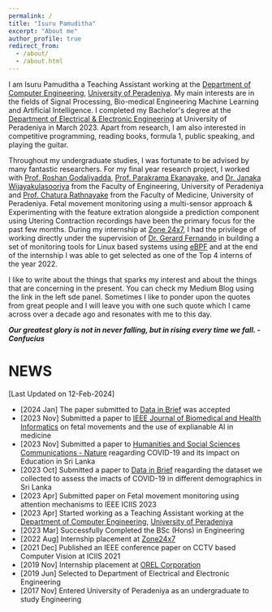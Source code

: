 ```yaml
---
permalink: /
title: "Isuru Pamuditha"
excerpt: "About me"
author_profile: true
redirect_from: 
  - /about/
  - /about.html
---
```

I am Isuru Pamuditha a Teaching Assistant working at the [Department of Computer Engineering](http://www.ce.pdn.ac.lk/), [University of Peradeniya](https://www.pdn.ac.lk/). My main interests are in the fields of Signal Processing, Bio-medical Engineering Machine Learning and Artificial Intelligence. I completed my Bachelor's degree at the [Department of Electrical & Electronic Engineering](https://eng.pdn.ac.lk/deee/) at University of Peradeniya in March 2023. Apart from research, I am also interested in competitive programming, reading books, formula 1, public speaking, and playing the guitar. 

<!-- Throughout my undergraduate studies, I was fortunate to be advised by many fantastic researchers. Most recently, I have been working with Prof. Janaka Ekanayake and Prof. Samath Dharmaratne on the potential of AI for COVID-19 related applications. Previously, for my final year research project, I worked with Prof. Roshan Ragel, Dr. Roshan Godaliyadda, Dr. Parakrama Ekanayake, and Dr. Vijitha Herath on image quality enhancement under low/high exposure conditions. During my internship at Nokia Bell Labs, I had the privilege of working with Prof. Haris Gačanin. I have been collaborating remotely since, and I completed a project on the application of machine learning models for dynamic wireless networks.  -->

Throughout my undergraduate studies, I was fortunate to be advised by many fantastic researchers. For my final year research project, I worked with [Prof. Roshan Godaliyadda](https://eng.pdn.ac.lk/deee/academic-staff/prof.gmri.godaliyadda/index.html#home), [Prof. Parakrama Ekanayake](https://eng.pdn.ac.lk/deee/academic-staff/dr.mpb.ekanayake/#home), and [Dr. Janaka Wijayakulasooriya](https://eng.pdn.ac.lk/deee/academic-staff/dr.j.wijayakulasooriya/index.html#home) from the Faculty of Engineering, University of Peradeniya and [Prof. Chatura Rathnayake](https://med.pdn.ac.lk/departments/gyn&obs/staff/rathnayake.html) from the Faculty of Medicine, University of Peradeniya. Fetal movement monitoring using a multi-sensor approach & Experimenting with the feature extration alongside a prediction component using Utering Contraction recordings have been the primary focus for the past few months. During my internship at [Zone 24x7](https://zone24x7.com/), I had the privilege of working directly under the supervision of [Dr. Gerard Fernando](https://zone24x7.com/profile/gerard/) in building a set of monitoring tools for Linux based systems using [eBPF](https://ebpf.io/) and at the end of the internship I was able to get selected as one of the Top 4 interns of the year 2022. 

I like to write about the things that sparks my interest and about the things that are concerning in the present. You can check my Medium Blog using the link in the left sde panel. Sometimes I like to ponder upon the quotes from great people and I will leave you with one such quote which I came across over a decade ago and resonates with me to this day.  

***Our greatest glory is not in never falling, but in rising every time we fall. -  Confucius***

NEWS
======
[Last Updated on 12-Feb-2024]

*  [2024 Jan] The paper submitted to [Data in Brief](https://www.sciencedirect.com/journal/data-in-brief) was accepted
*  [2023 Nov] Submitted a paper to [IEEE Journal of Biomedical and Health Informatics](https://www.embs.org/jbhi/) on fetal movements and the use of explianable AI in medicine
*  [2023 Nov] Submitted a paper to [Humanities and Social Sciences Communications - Nature](https://www.nature.com/palcomms/) reagarding COVID-19 and its impact on Education in Sri Lanka
*  [2023 Oct] Submitted a paper to [Data in Brief](https://www.sciencedirect.com/journal/data-in-brief) reagarding the dataset we collected to assess the imacts of COVID-19 in different demographics in Sri Lanka
*  [2023 Apr] Submitted paper on Fetal movement monitoring using attention mechanisms to IEEE ICIIS 2023
*  [2023 Apr] Started working as a Teaching Assistant working at the [Department of Computer Engineering](http://www.ce.pdn.ac.lk/), [University of Peradeniya](https://www.pdn.ac.lk/)
*  [2023 Mar] Successfully Completed the BSc (Hons) in Engineering
*  [2022 Aug] Internship placement at [Zone24x7](https://zone24x7.com/)
*  [2021 Dec] Published an IEEE conference paper on CCTV based Computer Vision at ICIIS 2021
*  [2019 Nov] Internship placement at [OREL Corporation](https://orel.com/)
*  [2019 Jun] Selected to Department of Electrical and Electronic Engineering
*  [2017 Nov] Entered University of Peradeniya as an undergraduate to study Engineering

<!-- This is the front page of a website that is powered by the [academicpages template](https://github.com/academicpages/academicpages.github.io) and hosted on GitHub pages. [GitHub pages](https://pages.github.com) is a free service in which websites are built and hosted from code and data stored in a GitHub repository, automatically updating when a new commit is made to the respository. This template was forked from the [Minimal Mistakes Jekyll Theme](https://mmistakes.github.io/minimal-mistakes/) created by Michael Rose, and then extended to support the kinds of content that academics have: publications, talks, teaching, a portfolio, blog posts, and a dynamically-generated CV. You can fork [this repository](https://github.com/academicpages/academicpages.github.io) right now, modify the configuration and markdown files, add your own PDFs and other content, and have your own site for free, with no ads! An older version of this template powers my own personal website at [stuartgeiger.com](http://stuartgeiger.com), which uses [this Github repository](https://github.com/staeiou/staeiou.github.io).

A data-driven personal website
======
Like many other Jekyll-based GitHub Pages templates, academicpages makes you separate the website's content from its form. The content & metadata of your website are in structured markdown files, while various other files constitute the theme, specifying how to transform that content & metadata into HTML pages. You keep these various markdown (.md), YAML (.yml), HTML, and CSS files in a public GitHub repository. Each time you commit and push an update to the repository, the [GitHub pages](https://pages.github.com/) service creates static HTML pages based on these files, which are hosted on GitHub's servers free of charge.

Many of the features of dynamic content management systems (like Wordpress) can be achieved in this fashion, using a fraction of the computational resources and with far less vulnerability to hacking and DDoSing. You can also modify the theme to your heart's content without touching the content of your site. If you get to a point where you've broken something in Jekyll/HTML/CSS beyond repair, your markdown files describing your talks, publications, etc. are safe. You can rollback the changes or even delete the repository and start over -- just be sure to save the markdown files! Finally, you can also write scripts that process the structured data on the site, such as [this one](https://github.com/academicpages/academicpages.github.io/blob/master/talkmap.ipynb) that analyzes metadata in pages about talks to display [a map of every location you've given a talk](https://academicpages.github.io/talkmap.html).

Getting started
======
1. Register a GitHub account if you don't have one and confirm your e-mail (required!)
1. Fork [this repository](https://github.com/academicpages/academicpages.github.io) by clicking the "fork" button in the top right. 
1. Go to the repository's settings (rightmost item in the tabs that start with "Code", should be below "Unwatch"). Rename the repository "[your GitHub username].github.io", which will also be your website's URL.
1. Set site-wide configuration and create content & metadata (see below -- also see [this set of diffs](http://archive.is/3TPas) showing what files were changed to set up [an example site](https://getorg-testacct.github.io) for a user with the username "getorg-testacct")
1. Upload any files (like PDFs, .zip files, etc.) to the files/ directory. They will appear at https://[your GitHub username].github.io/files/example.pdf.  
1. Check status by going to the repository settings, in the "GitHub pages" section

Site-wide configuration
------
The main configuration file for the site is in the base directory in [_config.yml](https://github.com/academicpages/academicpages.github.io/blob/master/_config.yml), which defines the content in the sidebars and other site-wide features. You will need to replace the default variables with ones about yourself and your site's github repository. The configuration file for the top menu is in [_data/navigation.yml](https://github.com/academicpages/academicpages.github.io/blob/master/_data/navigation.yml). For example, if you don't have a portfolio or blog posts, you can remove those items from that navigation.yml file to remove them from the header.  -->

<!-- Create content & metadata
------
For site content, there is one markdown file for each type of content, which are stored in directories like _publications, _talks, _posts, _teaching, or _pages. For example, each talk is a markdown file in the [_talks directory](https://github.com/academicpages/academicpages.github.io/tree/master/_talks). At the top of each markdown file is structured data in YAML about the talk, which the theme will parse to do lots of cool stuff. The same structured data about a talk is used to generate the list of talks on the [Talks page](https://academicpages.github.io/talks), each [individual page](https://academicpages.github.io/talks/2012-03-01-talk-1) for specific talks, the talks section for the [CV page](https://academicpages.github.io/cv), and the [map of places you've given a talk](https://academicpages.github.io/talkmap.html) (if you run this [python file](https://github.com/academicpages/academicpages.github.io/blob/master/talkmap.py) or [Jupyter notebook](https://github.com/academicpages/academicpages.github.io/blob/master/talkmap.ipynb), which creates the HTML for the map based on the contents of the _talks directory).

**Markdown generator**

I have also created [a set of Jupyter notebooks](https://github.com/academicpages/academicpages.github.io/tree/master/markdown_generator
) that converts a CSV containing structured data about talks or presentations into individual markdown files that will be properly formatted for the academicpages template. The sample CSVs in that directory are the ones I used to create my own personal website at stuartgeiger.com. My usual workflow is that I keep a spreadsheet of my publications and talks, then run the code in these notebooks to generate the markdown files, then commit and push them to the GitHub repository.

How to edit your site's GitHub repository
------
Many people use a git client to create files on their local computer and then push them to GitHub's servers. If you are not familiar with git, you can directly edit these configuration and markdown files directly in the github.com interface. Navigate to a file (like [this one](https://github.com/academicpages/academicpages.github.io/blob/master/_talks/2012-03-01-talk-1.md) and click the pencil icon in the top right of the content preview (to the right of the "Raw | Blame | History" buttons). You can delete a file by clicking the trashcan icon to the right of the pencil icon. You can also create new files or upload files by navigating to a directory and clicking the "Create new file" or "Upload files" buttons.  -->
<!-- 
Example: editing a markdown file for a talk
![Editing a markdown file for a talk](/images/editing-talk.png)

For more info
------
More info about configuring academicpages can be found in [the guide](https://academicpages.github.io/markdown/). The [guides for the Minimal Mistakes theme](https://mmistakes.github.io/minimal-mistakes/docs/configuration/) (which this theme was forked from) might also be helpful. -->
